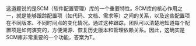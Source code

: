 这道题说的是SCM（软件配置管理）库的一个重要特性。SCM库的核心作用之一，就是能够跟踪配置项（如代码、文档、需求等）之间的关系，以及这些配置项在不同版本、不同时间点的变化情况。通过这种跟踪，团队可以清楚地知道每个配置项是如何演变的，方便溯源、恢复历史版本和管理依赖关系。因此，这确实是SCM库非常重要的一个功能，答案为T。